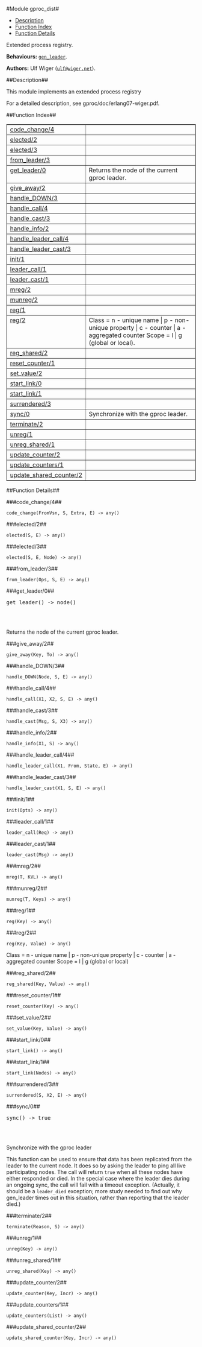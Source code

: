 

#Module gproc_dist#
* [Description](#description)
* [Function Index](#index)
* [Function Details](#functions)


Extended process registry.

__Behaviours:__ [`gen_leader`](/Users/uwiger/tmp/rebar_edoc/gproc/deps/gen_leader/doc/gen_leader.md).

__Authors:__ Ulf Wiger ([`ulf@wiger.net`](mailto:ulf@wiger.net)).<a name="description"></a>

##Description##


This module implements an extended process registry


For a detailed description, see gproc/doc/erlang07-wiger.pdf.<a name="index"></a>

##Function Index##


<table width="100%" border="1" cellspacing="0" cellpadding="2" summary="function index"><tr><td valign="top"><a href="#code_change-4">code_change/4</a></td><td></td></tr><tr><td valign="top"><a href="#elected-2">elected/2</a></td><td></td></tr><tr><td valign="top"><a href="#elected-3">elected/3</a></td><td></td></tr><tr><td valign="top"><a href="#from_leader-3">from_leader/3</a></td><td></td></tr><tr><td valign="top"><a href="#get_leader-0">get_leader/0</a></td><td>Returns the node of the current gproc leader.</td></tr><tr><td valign="top"><a href="#give_away-2">give_away/2</a></td><td></td></tr><tr><td valign="top"><a href="#handle_DOWN-3">handle_DOWN/3</a></td><td></td></tr><tr><td valign="top"><a href="#handle_call-4">handle_call/4</a></td><td></td></tr><tr><td valign="top"><a href="#handle_cast-3">handle_cast/3</a></td><td></td></tr><tr><td valign="top"><a href="#handle_info-2">handle_info/2</a></td><td></td></tr><tr><td valign="top"><a href="#handle_leader_call-4">handle_leader_call/4</a></td><td></td></tr><tr><td valign="top"><a href="#handle_leader_cast-3">handle_leader_cast/3</a></td><td></td></tr><tr><td valign="top"><a href="#init-1">init/1</a></td><td></td></tr><tr><td valign="top"><a href="#leader_call-1">leader_call/1</a></td><td></td></tr><tr><td valign="top"><a href="#leader_cast-1">leader_cast/1</a></td><td></td></tr><tr><td valign="top"><a href="#mreg-2">mreg/2</a></td><td></td></tr><tr><td valign="top"><a href="#munreg-2">munreg/2</a></td><td></td></tr><tr><td valign="top"><a href="#reg-1">reg/1</a></td><td></td></tr><tr><td valign="top"><a href="#reg-2">reg/2</a></td><td>
Class = n  - unique name
| p  - non-unique property
| c  - counter
| a  - aggregated counter
Scope = l | g (global or local).</td></tr><tr><td valign="top"><a href="#reg_shared-2">reg_shared/2</a></td><td></td></tr><tr><td valign="top"><a href="#reset_counter-1">reset_counter/1</a></td><td></td></tr><tr><td valign="top"><a href="#set_value-2">set_value/2</a></td><td></td></tr><tr><td valign="top"><a href="#start_link-0">start_link/0</a></td><td></td></tr><tr><td valign="top"><a href="#start_link-1">start_link/1</a></td><td></td></tr><tr><td valign="top"><a href="#surrendered-3">surrendered/3</a></td><td></td></tr><tr><td valign="top"><a href="#sync-0">sync/0</a></td><td>Synchronize with the gproc leader.</td></tr><tr><td valign="top"><a href="#terminate-2">terminate/2</a></td><td></td></tr><tr><td valign="top"><a href="#unreg-1">unreg/1</a></td><td></td></tr><tr><td valign="top"><a href="#unreg_shared-1">unreg_shared/1</a></td><td></td></tr><tr><td valign="top"><a href="#update_counter-2">update_counter/2</a></td><td></td></tr><tr><td valign="top"><a href="#update_counters-1">update_counters/1</a></td><td></td></tr><tr><td valign="top"><a href="#update_shared_counter-2">update_shared_counter/2</a></td><td></td></tr></table>


<a name="functions"></a>

##Function Details##

<a name="code_change-4"></a>

###code_change/4##


`code_change(FromVsn, S, Extra, E) -> any()`

<a name="elected-2"></a>

###elected/2##


`elected(S, E) -> any()`

<a name="elected-3"></a>

###elected/3##


`elected(S, E, Node) -> any()`

<a name="from_leader-3"></a>

###from_leader/3##


`from_leader(Ops, S, E) -> any()`

<a name="get_leader-0"></a>

###get_leader/0##


<pre>get_leader() -&gt; node()</pre>
<br></br>


Returns the node of the current gproc leader.<a name="give_away-2"></a>

###give_away/2##


`give_away(Key, To) -> any()`

<a name="handle_DOWN-3"></a>

###handle_DOWN/3##


`handle_DOWN(Node, S, E) -> any()`

<a name="handle_call-4"></a>

###handle_call/4##


`handle_call(X1, X2, S, E) -> any()`

<a name="handle_cast-3"></a>

###handle_cast/3##


`handle_cast(Msg, S, X3) -> any()`

<a name="handle_info-2"></a>

###handle_info/2##


`handle_info(X1, S) -> any()`

<a name="handle_leader_call-4"></a>

###handle_leader_call/4##


`handle_leader_call(X1, From, State, E) -> any()`

<a name="handle_leader_cast-3"></a>

###handle_leader_cast/3##


`handle_leader_cast(X1, S, E) -> any()`

<a name="init-1"></a>

###init/1##


`init(Opts) -> any()`

<a name="leader_call-1"></a>

###leader_call/1##


`leader_call(Req) -> any()`

<a name="leader_cast-1"></a>

###leader_cast/1##


`leader_cast(Msg) -> any()`

<a name="mreg-2"></a>

###mreg/2##


`mreg(T, KVL) -> any()`

<a name="munreg-2"></a>

###munreg/2##


`munreg(T, Keys) -> any()`

<a name="reg-1"></a>

###reg/1##


`reg(Key) -> any()`

<a name="reg-2"></a>

###reg/2##


`reg(Key, Value) -> any()`


Class = n  - unique name
| p  - non-unique property
| c  - counter
| a  - aggregated counter
Scope = l | g (global or local)<a name="reg_shared-2"></a>

###reg_shared/2##


`reg_shared(Key, Value) -> any()`

<a name="reset_counter-1"></a>

###reset_counter/1##


`reset_counter(Key) -> any()`

<a name="set_value-2"></a>

###set_value/2##


`set_value(Key, Value) -> any()`

<a name="start_link-0"></a>

###start_link/0##


`start_link() -> any()`

<a name="start_link-1"></a>

###start_link/1##


`start_link(Nodes) -> any()`

<a name="surrendered-3"></a>

###surrendered/3##


`surrendered(S, X2, E) -> any()`

<a name="sync-0"></a>

###sync/0##


<pre>sync() -&gt; true</pre>
<br></br>




Synchronize with the gproc leader

This function can be used to ensure that data has been replicated from the
leader to the current node. It does so by asking the leader to ping all
live participating nodes. The call will return `true` when all these nodes
have either responded or died. In the special case where the leader dies
during an ongoing sync, the call will fail with a timeout exception.
(Actually, it should be a `leader_died` exception; more study needed to find
out why gen_leader times out in this situation, rather than reporting that
the leader died.)<a name="terminate-2"></a>

###terminate/2##


`terminate(Reason, S) -> any()`

<a name="unreg-1"></a>

###unreg/1##


`unreg(Key) -> any()`

<a name="unreg_shared-1"></a>

###unreg_shared/1##


`unreg_shared(Key) -> any()`

<a name="update_counter-2"></a>

###update_counter/2##


`update_counter(Key, Incr) -> any()`

<a name="update_counters-1"></a>

###update_counters/1##


`update_counters(List) -> any()`

<a name="update_shared_counter-2"></a>

###update_shared_counter/2##


`update_shared_counter(Key, Incr) -> any()`

